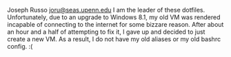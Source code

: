 Joseph Russo
joru@seas.upenn.edu
I am the leader of these dotfiles. Unfortunately, due to an upgrade to Windows 8.1, my old VM was rendered incapable of connecting to the internet for some bizzare reason. After about an hour and a half of attempting to fix it, I gave up and decided to just create a new VM. As a result, I do not have my old aliases or my old bashrc config. :(

